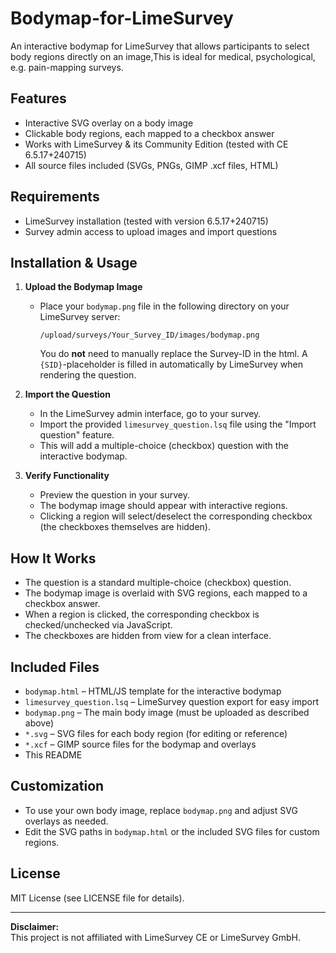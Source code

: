 # Bodymap-for-LimeSurvey

An interactive bodymap for LimeSurvey that allows participants to select body regions directly on an image,This is ideal for medical, psychological, e.g. pain-mapping surveys.

## Features

- Interactive SVG overlay on a body image
- Clickable body regions, each mapped to a checkbox answer
- Works with LimeSurvey & its Community Edition (tested with CE 6.5.17+240715)
- All source files included (SVGs, PNGs, GIMP .xcf files, HTML)

## Requirements

- LimeSurvey installation (tested with version 6.5.17+240715)
- Survey admin access to upload images and import questions

## Installation & Usage

1. **Upload the Bodymap Image**

   - Place your `bodymap.png` file in the following directory on your LimeSurvey server:
     ```
     /upload/surveys/Your_Survey_ID/images/bodymap.png
     ```
     You do **not** need to manually replace the Survey-ID in the html. A `{SID}`-placeholder is filled in automatically by LimeSurvey when rendering the question.

2. **Import the Question**

   - In the LimeSurvey admin interface, go to your survey.
   - Import the provided `limesurvey_question.lsq` file using the "Import question" feature.
   - This will add a multiple-choice (checkbox) question with the interactive bodymap.

3. **Verify Functionality**

   - Preview the question in your survey.
   - The bodymap image should appear with interactive regions.
   - Clicking a region will select/deselect the corresponding checkbox (the checkboxes themselves are hidden).

## How It Works

- The question is a standard multiple-choice (checkbox) question.
- The bodymap image is overlaid with SVG regions, each mapped to a checkbox answer.
- When a region is clicked, the corresponding checkbox is checked/unchecked via JavaScript.
- The checkboxes are hidden from view for a clean interface.

## Included Files

- `bodymap.html` – HTML/JS template for the interactive bodymap
- `limesurvey_question.lsq` – LimeSurvey question export for easy import
- `bodymap.png` – The main body image (must be uploaded as described above)
- `*.svg` – SVG files for each body region (for editing or reference)
- `*.xcf` – GIMP source files for the bodymap and overlays
- This README

## Customization

- To use your own body image, replace `bodymap.png` and adjust SVG overlays as needed.
- Edit the SVG paths in `bodymap.html` or the included SVG files for custom regions.

## License

MIT License (see LICENSE file for details).

---

**Disclaimer:**  
This project is not affiliated with LimeSurvey CE or LimeSurvey GmbH.